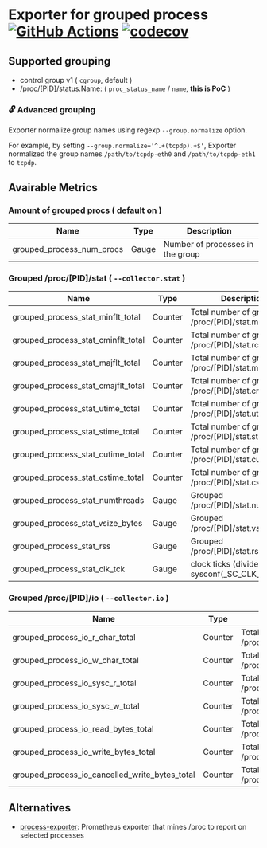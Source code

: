 # Exporter for grouped process [![GitHub Actions](https://action-badges.now.sh/k1LoW/grouped_process_exporter)](https://github.com/k1LoW/grouped_process_exporter/actions) [![codecov](https://codecov.io/gh/k1LoW/grouped_process_exporter/branch/master/graph/badge.svg)](https://codecov.io/gh/k1LoW/grouped_process_exporter)

## Supported grouping

- control group v1 ( `cgroup`, default )
- /proc/[PID]/status.Name: ( `proc_status_name` / `name`, **this is PoC** )

### :unlock: Advanced grouping

Exporter normalize group names using regexp `--group.normalize` option.

For example, by setting `--group.normalize='^.+(tcpdp).+$'`, Exporter normalized the group names `/path/to/tcpdp-eth0` and `/path/to/tcpdp-eth1` to `tcpdp`.

## Avairable Metrics

### Amount of grouped procs ( default on )

| Name | Type | Description |
| --- | --- | --- |
| grouped_process_num_procs | Gauge | Number of processes in the group |

### Grouped /proc/[PID]/stat ( `--collector.stat` )

| Name | Type | Description |
| --- | --- | --- |
| grouped_process_stat_minflt_total | Counter | Total number of grouped /proc/[PID]/stat.minflt |
| grouped_process_stat_cminflt_total | Counter | Total number of grouped /proc/[PID]/stat.rchar |
| grouped_process_stat_majflt_total | Counter | Total number of grouped /proc/[PID]/stat.majflt |
| grouped_process_stat_cmajflt_total | Counter | Total number of grouped /proc/[PID]/stat.cmajflt |
| grouped_process_stat_utime_total | Counter | Total number of grouped /proc/[PID]/stat.utime |
| grouped_process_stat_stime_total | Counter | Total number of grouped /proc/[PID]/stat.stime |
| grouped_process_stat_cutime_total | Counter | Total number of grouped /proc/[PID]/stat.cutime |
| grouped_process_stat_cstime_total | Counter | Total number of grouped /proc/[PID]/stat.cstime |
| grouped_process_stat_numthreads | Gauge | Grouped /proc/[PID]/stat.numthreads |
| grouped_process_stat_vsize_bytes | Gauge | Grouped /proc/[PID]/stat.vsize |
| grouped_process_stat_rss | Gauge | Grouped /proc/[PID]/stat.rss |
| grouped_process_stat_clk_tck | Gauge | clock ticks (divide by sysconf(_SC_CLK_TCK)) |

### Grouped /proc/[PID]/io ( `--collector.io` )

| Name | Type | Description |
| --- | --- | --- |
| grouped_process_io_r_char_total | Counter | Total number of grouped /proc/[PID]/io.rchar |
| grouped_process_io_w_char_total | Counter | Total number of grouped /proc/[PID]/io.wchar |
| grouped_process_io_sysc_r_total | Counter | Total number of grouped /proc/[PID]/io.syscr |
| grouped_process_io_sysc_w_total | Counter | Total number of grouped /proc/[PID]/io.syscw |
| grouped_process_io_read_bytes_total | Counter | Total number of grouped /proc/[PID]/io.read_bytes |
| grouped_process_io_write_bytes_total | Counter | Total number of grouped /proc/[PID]/io.write_bytes |
| grouped_process_io_cancelled_write_bytes_total | Counter | Total number of grouped /proc/[PID]/io.cancelled_write_bytes |

## Alternatives

- [process-exporter](https://github.com/ncabatoff/process-exporter): Prometheus exporter that mines /proc to report on selected processes
